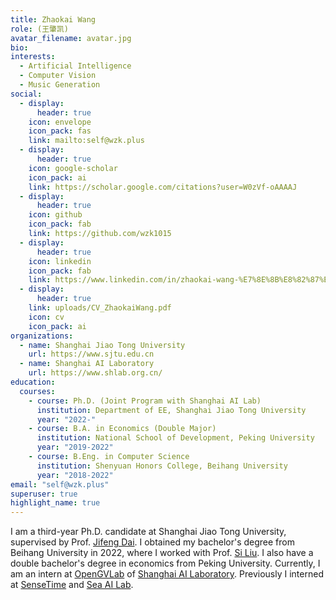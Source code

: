 ```yaml
---
title: Zhaokai Wang
role: (王肇凯)
avatar_filename: avatar.jpg
bio: 
interests:
  - Artificial Intelligence
  - Computer Vision
  - Music Generation
social:
  - display:
      header: true
    icon: envelope
    icon_pack: fas
    link: mailto:self@wzk.plus
  - display:
      header: true
    icon: google-scholar
    icon_pack: ai
    link: https://scholar.google.com/citations?user=W0zVf-oAAAAJ
  - display:
      header: true
    icon: github
    icon_pack: fab
    link: https://github.com/wzk1015
  - display:
      header: true
    icon: linkedin
    icon_pack: fab
    link: https://www.linkedin.com/in/zhaokai-wang-%E7%8E%8B%E8%82%87%E5%87%AF-5428181aa/
  - display:
      header: true
    link: uploads/CV_ZhaokaiWang.pdf
    icon: cv
    icon_pack: ai
organizations:
  - name: Shanghai Jiao Tong University
    url: https://www.sjtu.edu.cn
  - name: Shanghai AI Laboratory
    url: https://www.shlab.org.cn/
education:
  courses:
    - course: Ph.D. (Joint Program with Shanghai AI Lab)
      institution: Department of EE, Shanghai Jiao Tong University
      year: "2022-"
    - course: B.A. in Economics (Double Major)
      institution: National School of Development, Peking University
      year: "2019-2022"
    - course: B.Eng. in Computer Science
      institution: Shenyuan Honors College, Beihang University
      year: "2018-2022"
email: "self@wzk.plus"
superuser: true
highlight_name: true
---
```

I am a third-year Ph.D. candidate at Shanghai Jiao Tong University, supervised by Prof. <a href="https://jifengdai.org/">Jifeng Dai</a>. I obtained my bachelor's degree from Beihang University in 2022, where I worked with Prof. [Si Liu](https://colalab.net/people). I also have a double bachelor's degree in economics from Peking University. Currently, I am an intern at [OpenGVLab](https://github.com/OpenGVLab) of [Shanghai AI Laboratory](https://www.shlab.org.cn/). Previously I interned at [SenseTime](https://www.sensetime.com/) and <a href="https://sail.sea.com/">Sea AI Lab</a>.

